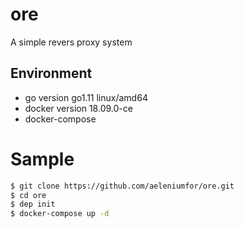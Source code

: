# ore

A simple revers proxy system

## Environment

- go version go1.11 linux/amd64
- docker version 18.09.0-ce
- docker-compose

# Sample

```bash
$ git clone https://github.com/aeleniumfor/ore.git
$ cd ore
$ dep init
$ docker-compose up -d
```

